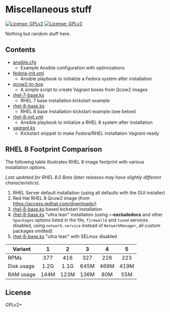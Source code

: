 # Miscellaneous stuff

[![License: GPLv2](https://img.shields.io/badge/license-GPLv2-brightgreen.svg)](https://www.gnu.org/licenses/old-licenses/gpl-2.0.en.html)
[![License: GPLv3](https://img.shields.io/badge/license-GPLv3-brightgreen.svg)](https://www.gnu.org/licenses/gpl-3.0)

Nothing but random stuff here.

## Contents

* [ansible.cfg](ansible.cfg)
  * Example Ansible configuration with optimizations
* [fedora-init.yml](fedora-init.yml)
  * Ansible playbook to initialize a Fedora system after installation
* [qcow2-to-box](qcow2-to-box)
  * A simple script to create Vagrant boxes from Qcow2 images
* [rhel-7-base.ks](rhel-7-base.ks)
  * RHEL 7 base installation kickstart example
* [rhel-8-base.ks](rhel-8-base.ks)
  * RHEL 8 base installation kickstart example (see below)
* [rhel-8-init.yml](rhel-8-init.yml)
  * Ansible playbook to initialize a RHEL 8 system after installation
* [vagrant.ks](vagrant.ks)
  * Kickstart snippet to make Fedora/RHEL installation Vagrant-ready

## RHEL 8 Footprint Comparison

The following table illustrates RHEL 8 image footprint with various
installation options.

_Last updated for RHEL 8.0 Beta (later releases may have slightly
different characteristics)_.

1. RHEL Server default installation (using all defaults with the GUI
   installer)
2. Red Hat RHEL 8 Qcow2 image (from https://access.redhat.com/downloads/)
3. [rhel-8-base.ks](rhel-8-base.ks) based kickstart installation
4. [rhel-8-base.ks](rhel-8-base.ks) "ultra lean" installation
   (using __--excludedocs__ and other `%packages` options listed in the
   file, `firewalld` and `tuned` services disabled, using `network.service`
   instead of `NetworkManager`, all custom packages omitted)
5. [rhel-8-base.ks](rhel-8-base.ks) "ultra lean" with SELinux disabled

| Variant    |    1   |    2   |    3   |    4   |    5   |
|------------|:------:|:------:|:------:|:------:|:------:|
| RPMs       |   377  |   416  |   327  |   228  |   223  |
| Disk usage |  1.2G  |  1.1G  |  645M  |  469M  |  419M  |
| RAM usage  |  144M  |  123M  |  136M  |   80M  |   55M  |

## License

GPLv2+
